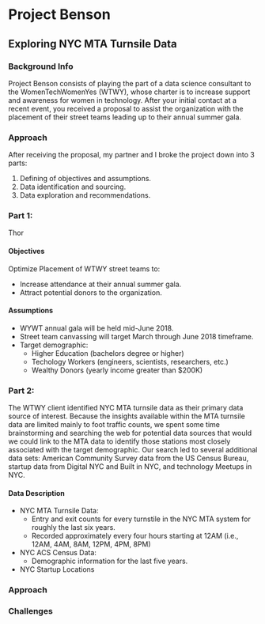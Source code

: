 # Project Benson
## Exploring NYC MTA Turnsile Data

### Background Info
Project Benson consists of playing the part of a data science consultant to the WomenTechWomenYes (WTWY), whose charter is to increase support and awareness for women in technology.  After your initial contact at a recent event, you received a proposal to assist the organization with the placement of their street teams leading up to their annual summer gala.

### Approach
After receiving the proposal, my partner and I broke the project down into 3 parts:
1. Defining of objectives and assumptions. 
2. Data identification and sourcing.
3. Data exploration and recommendations.

### Part 1:
Thor
#### Objectives
Optimize Placement of WTWY street teams to:
* Increase attendance at their annual summer gala.
* Attract potential donors to the organization.

#### Assumptions
* WYWT annual gala will be held mid-June 2018.
* Street team canvassing will target March through June 2018 timeframe.
* Target demographic:
    * Higher Education (bachelors degree or higher)
    * Techology Workers (engineers, scientists, researchers, etc.)
    * Wealthy Donors (yearly income greater than $200K)

### Part 2:
The WTWY client identified NYC MTA turnsile data as their primary data source of interest.  Because the insights available within the MTA turnsile data are limited mainly to foot traffic counts, we spent some time brainstorming and searching the web for potential data sources that would we could link to the MTA data to identify those stations most closely associated with the target demographic.  Our search led to several additional data sets: American Community Survey data from the US Census Bureau, startup data from Digital NYC and Built in NYC, and technology Meetups in NYC.

#### Data Description
* NYC MTA Turnsile Data:
    * Entry and exit counts for every turnstile in the NYC MTA system for roughly the last six years.
    * Recorded approximately every four hours starting at 12AM (i.e., 12AM, 4AM, 8AM, 12PM, 4PM, 8PM)
* NYC ACS Census Data:
    * Demographic information for the last five years.
* NYC Startup Locations
    
### Approach


### Challenges
 
